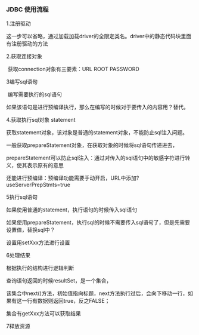 ### JDBC 使用流程

1.注册驱动 

​	这一步可以省略，通过加载加载driver的全限定类名。driver中的静态代码块里面有注册驱动的方法

2.获取连接对象

​	获取connection对象有三要素：URL ROOT PASSWORD 

3编写sql语句

​	编写需要执行的sql语句

​	如果该语句是进行预编译执行，那么在编写的时候对于要传入的内容用？替代。

4.获取执行sql对象 statement

​	获取statement对象，该对象是普通的statement对象，不能防止sql注入问题。

​	一般获取prepareStatement对象，在获取对象的时候将sql语句传递进去，

​	prepareStatement可以防止sql注入：通过对传入的sql语句中的敏感字符进行转义，使其表示原有的意思

​	还能进行预编译：预编译功能需要手动开启，URL中添加?useServerPrepStmts=true

5执行sql语句

如果使用普通的statement，执行语句的时候传入sql语句

如果使用prepareStatement，执行sql的时候不需要传入sql语句了，但是先需要设置值，替换sql中？

设置用setXxx方法进行设置

6处理结果

根据执行的结构进行逻辑判断

查询语句返回的时候resultSet，是一个集合，

该集合中next()方法，初始值指向标题，next方法执行过后，会向下移动一行，如果有这一行有数据则返回true，反之FALSE；

集合有getXxx方法可以获取结果

7释放资源

